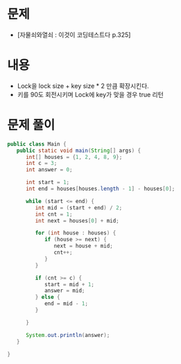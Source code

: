 # 문제

- [자물쇠와열쇠 : 이것이 코딩테스트다 p.325]

# 내용

- Lock을 lock size + key size *  2 만큼 확장시킨다. 
- 키를 90도 회전시키며 Lock에 key가 맞을 경우 true 리턴  

# 문제 풀이

```java
public class Main {
   public static void main(String[] args) {
      int[] houses = {1, 2, 4, 8, 9};
      int c = 3;
      int answer = 0;

      int start = 1;
      int end = houses[houses.length - 1] - houses[0];

      while (start <= end) {
         int mid = (start + end) / 2;
         int cnt = 1;
         int next = houses[0] + mid;

         for (int house : houses) {
            if (house >= next) {
               next = house + mid;
               cnt++;
            }
         }

         if (cnt >= c) {
            start = mid + 1;
            answer = mid;
         } else {
            end = mid - 1;
         }

      }

      System.out.println(answer);
   }

}
```
